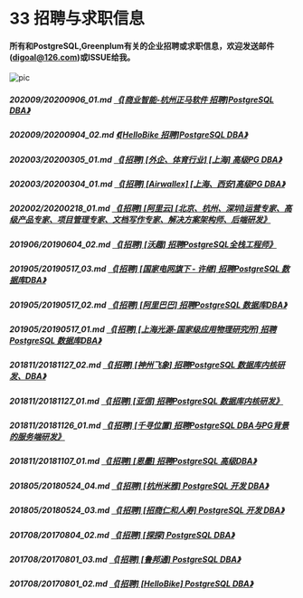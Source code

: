 # 33 招聘与求职信息
#### 所有和PostgreSQL,Greenplum有关的企业招聘或求职信息，欢迎发送邮件(digoal@126.com)或ISSUE给我。
![pic](../pic/digoal_weixin.jpg)    
##### 202009/20200906_01.md   [《[商业智能-杭州正马软件 招聘]PostgreSQL DBA》](../202009/20200906_01.md)  
##### 202009/20200904_02.md   [《[HelloBike 招聘]PostgreSQL DBA》](../202009/20200904_02.md)  
##### 202003/20200305_01.md   [《[招聘] [外企、体育行业] [上海] 高级PG DBA》](../202003/20200305_01.md)  
##### 202003/20200304_01.md   [《[招聘] [Airwallex] [上海、西安]高级PG DBA》](../202003/20200304_01.md)  
##### 202002/20200218_01.md   [《[招聘] [阿里云] [北京、杭州、深圳]运营专家、高级产品专家、项目管理专家、文档写作专家、解决方案架构师、后端研发》](../202002/20200218_01.md)  
##### 201906/20190604_02.md   [《[招聘] [沃趣] 招聘PostgreSQL全栈工程师》](../201906/20190604_02.md)  
##### 201905/20190517_03.md   [《[招聘] [国家电网旗下 - 许继] 招聘PostgreSQL 数据库DBA》](../201905/20190517_03.md)  
##### 201905/20190517_02.md   [《[招聘] [阿里巴巴] 招聘PostgreSQL 数据库DBA》](../201905/20190517_02.md)  
##### 201905/20190517_01.md   [《[招聘] [上海光源-国家级应用物理研究所] 招聘PostgreSQL 数据库DBA》](../201905/20190517_01.md)  
##### 201811/20181127_02.md   [《[招聘] [神州飞象] 招聘PostgreSQL 数据库内核研发、DBA》](../201811/20181127_02.md)  
##### 201811/20181127_01.md   [《[招聘] [亚信] 招聘PostgreSQL 数据库内核研发》](../201811/20181127_01.md)  
##### 201811/20181126_01.md   [《[招聘] [千寻位置] 招聘PostgreSQL DBA与PG背景的服务端研发》](../201811/20181126_01.md)  
##### 201811/20181107_01.md   [《[招聘] [恩墨] 招聘PostgreSQL 高级DBA》](../201811/20181107_01.md)  
##### 201805/20180524_04.md   [《[招聘] [杭州米雅] PostgreSQL 开发 DBA》](../201805/20180524_04.md)  
##### 201805/20180524_03.md   [《[招聘] [招商仁和人寿] PostgreSQL 开发 DBA》](../201805/20180524_03.md)  
##### 201708/20170804_02.md   [《[招聘] [探探] PostgreSQL DBA》](../201708/20170804_02.md)  
##### 201708/20170801_03.md   [《[招聘] [鲁邦通] PostgreSQL DBA》](../201708/20170801_03.md)  
##### 201708/20170801_02.md   [《[招聘] [HelloBike] PostgreSQL DBA》](../201708/20170801_02.md)  
